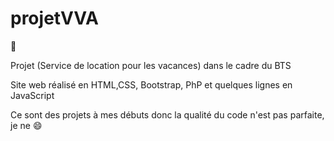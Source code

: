 # projetVVA
:book:

Projet (Service de location pour les vacances) dans le cadre du BTS

Site web réalisé en HTML,CSS, Bootstrap, PhP et quelques lignes en JavaScript


Ce sont des projets à mes débuts donc la qualité du code n'est pas parfaite, je ne :smile:
